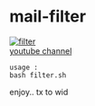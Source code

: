 # mail-filter
<a href="https://ibb.co/9TSGXyJ"><img src="https://i.ibb.co/G2NFwCX/filter.png" alt="filter" border="0"></a><br /><a target='_blank' href='https://www.youtube.com/channel/UCXgDh8xV0YGTnVjCdI5gEBQ'>youtube channel</a><br />
```
usage : 
bash filter.sh
```
enjoy..
 tx to wid

